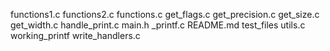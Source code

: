 functions1.c
functions2.c
functions.c
get_flags.c
get_precision.c
get_size.c
get_width.c
handle_print.c
main.h
_printf.c
README.md
test_files
utils.c
working_printf
write_handlers.c
